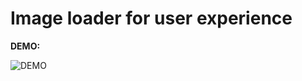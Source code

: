 Image loader for user experience
================================

**DEMO:**

![DEMO](https://i.stack.imgur.com/KEo0T.gif)
